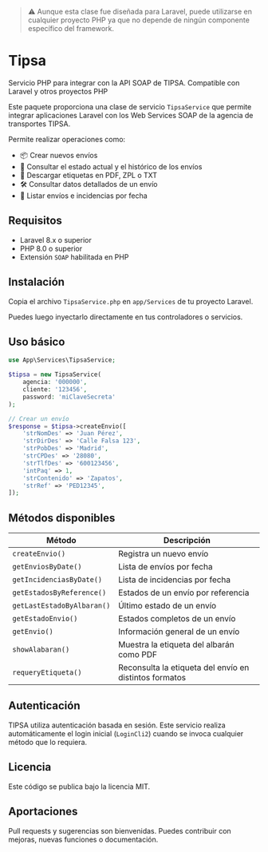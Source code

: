 
> ⚠ Aunque esta clase fue diseñada para Laravel, puede utilizarse en cualquier proyecto PHP ya que no depende de ningún componente específico del framework.

# Tipsa
Servicio PHP para integrar con la API SOAP de TIPSA. Compatible con Laravel y otros proyectos PHP

Este paquete proporciona una clase de servicio `TipsaService` que permite integrar aplicaciones Laravel con los Web Services SOAP de la agencia de transportes TIPSA.

Permite realizar operaciones como:

- 📦 Crear nuevos envíos
- 🔄 Consultar el estado actual y el histórico de los envíos
- 🧾 Descargar etiquetas en PDF, ZPL o TXT
- 🛠 Consultar datos detallados de un envío
- 📅 Listar envíos e incidencias por fecha

Requisitos
----------

- Laravel 8.x o superior
- PHP 8.0 o superior
- Extensión `SOAP` habilitada en PHP

Instalación
-----------

Copia el archivo `TipsaService.php` en `app/Services` de tu proyecto Laravel.

Puedes luego inyectarlo directamente en tus controladores o servicios.

Uso básico
----------

```php
use App\Services\TipsaService;

$tipsa = new TipsaService(
    agencia: '000000',
    cliente: '123456',
    password: 'miClaveSecreta'
);

// Crear un envío
$response = $tipsa->createEnvio([
    'strNomDes' => 'Juan Pérez',
    'strDirDes' => 'Calle Falsa 123',
    'strPobDes' => 'Madrid',
    'strCPDes' => '28080',
    'strTlfDes' => '600123456',
    'intPaq' => 1,
    'strContenido' => 'Zapatos',
    'strRef' => 'PED12345',
]);
```

Métodos disponibles
-------------------

| Método                        | Descripción                                                       |
|------------------------------|-------------------------------------------------------------------|
| `createEnvio()`              | Registra un nuevo envío                                           |
| `getEnviosByDate()`          | Lista de envíos por fecha                                         |
| `getIncidenciasByDate()`     | Lista de incidencias por fecha                                    |
| `getEstadosByReference()`    | Estados de un envío por referencia                                |
| `getLastEstadoByAlbaran()`   | Último estado de un envío                                         |
| `getEstadoEnvio()`           | Estados completos de un envío                                     |
| `getEnvio()`                 | Información general de un envío                                   |
| `showAlabaran()`             | Muestra la etiqueta del albarán como PDF                          |
| `requeryEtiqueta()`          | Reconsulta la etiqueta del envío en distintos formatos            |

Autenticación
-------------

TIPSA utiliza autenticación basada en sesión. Este servicio realiza automáticamente el login inicial (`LoginCli2`) cuando se invoca cualquier método que lo requiera.

Licencia
--------

Este código se publica bajo la licencia MIT.

Aportaciones
------------

Pull requests y sugerencias son bienvenidas. Puedes contribuir con mejoras, nuevas funciones o documentación.
